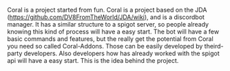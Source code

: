 Coral is a project started from fun. 
Coral is a project based on the JDA (https://github.com/DV8FromTheWorld/JDA/wiki), and is a discordbot manager. It has a similar structure to a spigot server, so people already knowing this kind of process will have a easy start.
The bot will have a few basic commands and features, but the really get the potential from Coral you need so called Coral-Addons. Those can be easily developed by theird-party developers. Also developers how has already worked with the spigot api will have a easy start.
This is the idea behind the project. 

